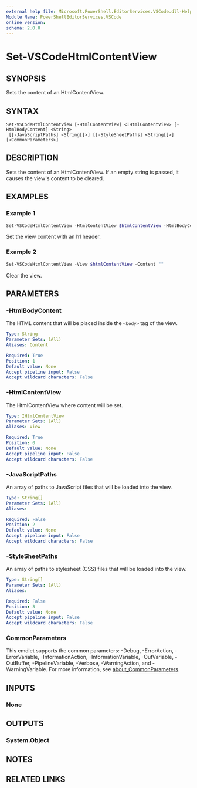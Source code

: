 ```yaml
---
external help file: Microsoft.PowerShell.EditorServices.VSCode.dll-Help.xml
Module Name: PowerShellEditorServices.VSCode
online version:
schema: 2.0.0
---
```


# Set-VSCodeHtmlContentView

## SYNOPSIS

Sets the content of an HtmlContentView.

## SYNTAX

```
Set-VSCodeHtmlContentView [-HtmlContentView] <IHtmlContentView> [-HtmlBodyContent] <String>
 [[-JavaScriptPaths] <String[]>] [[-StyleSheetPaths] <String[]>] [<CommonParameters>]
```

## DESCRIPTION

Sets the content of an HtmlContentView. If an empty string is passed, it causes the view's content to be cleared.

## EXAMPLES

### Example 1

```powershell
Set-VSCodeHtmlContentView -HtmlContentView $htmlContentView -HtmlBodyContent "<h1>Hello world!</h1>"
```

Set the view content with an h1 header.

### Example 2

```powershell
Set-VSCodeHtmlContentView -View $htmlContentView -Content ""
```

Clear the view.

## PARAMETERS

### -HtmlBodyContent

The HTML content that will be placed inside the `<body>` tag of the view.

```yaml
Type: String
Parameter Sets: (All)
Aliases: Content

Required: True
Position: 1
Default value: None
Accept pipeline input: False
Accept wildcard characters: False
```

### -HtmlContentView

The HtmlContentView where content will be set.

```yaml
Type: IHtmlContentView
Parameter Sets: (All)
Aliases: View

Required: True
Position: 0
Default value: None
Accept pipeline input: False
Accept wildcard characters: False
```

### -JavaScriptPaths

An array of paths to JavaScript files that will be loaded into the view.

```yaml
Type: String[]
Parameter Sets: (All)
Aliases:

Required: False
Position: 2
Default value: None
Accept pipeline input: False
Accept wildcard characters: False
```

### -StyleSheetPaths

An array of paths to stylesheet (CSS) files that will be loaded into the view.

```yaml
Type: String[]
Parameter Sets: (All)
Aliases:

Required: False
Position: 3
Default value: None
Accept pipeline input: False
Accept wildcard characters: False
```

### CommonParameters

This cmdlet supports the common parameters: -Debug, -ErrorAction, -ErrorVariable, -InformationAction, -InformationVariable, -OutVariable, -OutBuffer, -PipelineVariable, -Verbose, -WarningAction, and -WarningVariable. For more information, see [about_CommonParameters](http://go.microsoft.com/fwlink/?LinkID=113216).

## INPUTS

### None

## OUTPUTS

### System.Object

## NOTES

## RELATED LINKS
